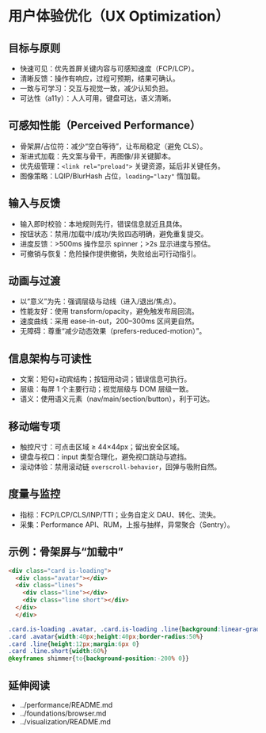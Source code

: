 # 用户体验优化（UX Optimization）

## 目标与原则
- 快速可见：优先首屏关键内容与可感知速度（FCP/LCP）。
- 清晰反馈：操作有响应，过程可预期，结果可确认。
- 一致与可学习：交互与视觉一致，减少认知负担。
- 可达性（a11y）：人人可用，键盘可达，语义清晰。

## 可感知性能（Perceived Performance）
- 骨架屏/占位符：减少“空白等待”，让布局稳定（避免 CLS）。
- 渐进式加载：先文案与骨干，再图像/非关键脚本。
- 优先级管理：`<link rel="preload">` 关键资源，延后非关键任务。
- 图像策略：LQIP/BlurHash 占位，`loading="lazy"` 惰加载。

## 输入与反馈
- 输入即时校验：本地规则先行，错误信息就近且具体。
- 按钮状态：禁用/加载中/成功/失败四态明确，避免重复提交。
- 进度反馈：>500ms 操作显示 spinner；>2s 显示进度与预估。
- 可撤销与恢复：危险操作提供撤销，失败给出可行动指引。

## 动画与过渡
- 以“意义”为先：强调层级与动线（进入/退出/焦点）。
- 性能友好：使用 transform/opacity，避免触发布局回流。
- 速度曲线：采用 ease-in-out，200–300ms 区间更自然。
- 无障碍：尊重“减少动态效果（prefers-reduced-motion）”。

## 信息架构与可读性
- 文案：短句+动宾结构；按钮用动词；错误信息可执行。
- 层级：每屏 1 个主要行动；视觉层级与 DOM 层级一致。
- 语义：使用语义元素（nav/main/section/button），利于可达。

## 移动端专项
- 触控尺寸：可点击区域 ≥ 44×44px；留出安全区域。
- 键盘与视口：input 类型合理化，避免视口跳动与遮挡。
- 滚动体验：禁用滚动链 `overscroll-behavior`，回弹与吸附自然。

## 度量与监控
- 指标：FCP/LCP/CLS/INP/TTI；业务自定义 DAU、转化、流失。
- 采集：Performance API、RUM，上报与抽样，异常聚合（Sentry）。

## 示例：骨架屏与“加载中”
```html
<div class="card is-loading">
  <div class="avatar"></div>
  <div class="lines">
    <div class="line"></div>
    <div class="line short"></div>
  </div>
  </div>
```
```css
.card.is-loading .avatar, .card.is-loading .line{background:linear-gradient(90deg,#eee,#f5f5f5 50%,#eee) 0 0/200% 100%;animation:shimmer 1.2s infinite}
.card .avatar{width:40px;height:40px;border-radius:50%}
.card .line{height:12px;margin:6px 0}
.card .line.short{width:60%}
@keyframes shimmer{to{background-position:-200% 0}}
```

## 延伸阅读
- ../performance/README.md
- ../foundations/browser.md
- ../visualization/README.md
